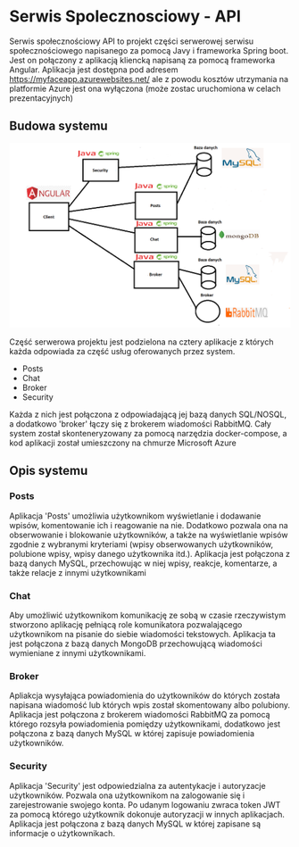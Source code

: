 # Serwis Spolecznosciowy - API
Serwis społecznościowy API to projekt części serwerowej serwisu społecznościowego napisanego za pomocą Javy i frameworka Spring boot. Jest on połączony z aplikacją kliencką
napisaną za pomocą frameworka Angular. Aplikacja jest dostępna pod adresem https://myfaceapp.azurewebsites.net/ ale z powodu kosztów utrzymania na platformie Azure jest ona wyłączona (może zostac uruchomiona w celach prezentacyjnych)

## Budowa systemu 
![alt text](ImagesAPI/schemat.png)

Część serwerowa projektu jest podzielona na cztery aplikacje z których każda odpowiada za część usług oferowanych przez system.

- Posts
- Chat
- Broker
- Security

Każda z nich jest połączona z odpowiadającą jej bazą danych SQL/NOSQL, a dodatkowo 'broker' łączy się z brokerem wiadomości RabbitMQ. Cały system został skonteneryzowany
za pomocą narzędzia docker-compose, a kod aplikacji został umieszczony na chmurze Microsoft Azure

## Opis systemu 

### Posts
Aplikacja 'Posts' umożliwia użytkownikom wyświetlanie i dodawanie wpisów, komentowanie ich i reagowanie na nie.
Dodatkowo pozwala ona na obserwowanie i blokowanie użytkowników, a także na wyświetlanie wpisów zgodnie z wybranymi kryteriami (wpisy obserwowanych użytkowników, 
polubione wpisy, wpisy danego użytkownika itd.). Aplikacja jest połączona z bazą danych MySQL, przechowując w niej wpisy, reakcje, komentarze,
a także relacje z innymi użytkownikami

### Chat
Aby umożliwić użytkownikom komunikację ze sobą w czasie rzeczywistym stworzono aplikację pełniącą role komunikatora pozwalającego użytkownikom na pisanie 
do siebie wiadomości tekstowych. Aplikacja ta jest połączona z bazą danych MongoDB przechowującą wiadomości wymieniane z innymi użytkownikami.

### Broker
Apliakcja wysyłająca powiadomienia do użytkowników do których została napisana wiadomość lub których
wpis został skomentowany albo polubiony. Aplikacja jest połączona z brokerem wiadomości RabbitMQ za pomocą którego rozsyła powiadomienia pomiędzy użytkownikami, 
dodatkowo jest połączona z bazą danych MySQL w której zapisuje powiadomienia użytkowników.

### Security
Aplikacja 'Security' jest odpowiedzialna za autentykacje i autoryzacje użytkowników. Pozwala ona użytkownikom na zalogowanie się i zarejestrowanie 
swojego konta. Po udanym logowaniu zwraca token JWT za pomocą którego użytkownik dokonuje autoryzacji w innych aplikacjach. 
Aplikacja jest połączona z bazą danych MySQL w której zapisane są informacje o użytkownikach.
